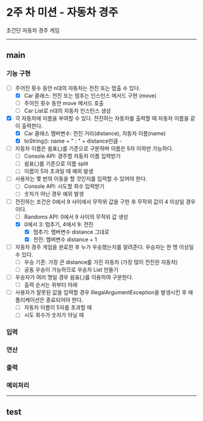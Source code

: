 # 2주 차 미션 - 자동차 경주  
초간단 자동차 경주 게임  
* * * * *  
## main  
### 기능 구현  
- [ ] 주어진 횟수 동안 n대의 자동차는 전진 또는 멈출 수 있다.  
  - [x] Car 클래스: 전진 또는 멈추는 인스턴스 메서드 구현 (move)
  - [ ] 주어진 횟수 동안 move 메서드 호출
  - [ ] Car List로 n대의 자동차 인스턴스 생성
- [x] 각 자동차에 이름을 부여할 수 있다. 전진하는 자동차를 출력할 때 자동차 이름을 같이 출력한다.  
  - [x] Car 클래스 멤버변수: 전진 거리(distance), 자동차 이름(name)
  - [x] toString(): name + " : " + distance만큼 -
- [ ] 자동차 이름은 쉼표(,)를 기준으로 구분하며 이름은 5자 이하만 가능하다.  
  - [ ] Console API: 경주할 자동차 이름 입력받기
  - [ ] 쉼표(,)를 기준으로 이름 split
  - [ ] 이름이 5자 초과일 때 예외 발생
- [ ] 사용자는 몇 번의 이동을 할 것인지를 입력할 수 있어야 한다.  
  - [ ] Console API: 시도할 회수 입력받기
  - [ ] 숫자가 아닌 경우 예외 발생
- [ ] 전진하는 조건은 0에서 9 사이에서 무작위 값을 구한 후 무작위 값이 4 이상일 경우이다.  
  - [ ] Randoms API: 0에서 9 사이의 무작위 값 생성
  - [x] 0에서 3: 멈추기, 4에서 9: 전진
    - [x] 멈추기: 멤버변수 distance 그대로
    - [x] 전진: 멤버변수 distance + 1 
- [ ] 자동차 경주 게임을 완료한 후 누가 우승했는지를 알려준다. 우승자는 한 명 이상일 수 있다.  
  - [ ] 우승 기준: 가장 큰 distance를 가진 자동차 (가장 많이 전진한 자동차)
  - [ ] 공동 우승이 가능하므로 우승자 List 만들기
- [ ] 우승자가 여러 명일 경우 쉼표(,)를 이용하여 구분한다.  
  - [ ] 출력 순서는 위부터 아래
- [ ] 사용자가 잘못된 값을 입력할 경우 IllegalArgumentException을 발생시킨 후 애플리케이션은 종료되어야 한다.  
  - [ ] 자동차 이름이 5자를 초과할 때
  - [ ] 시도 회수가 숫자가 아닐 때

### 입력  

### 연산  

### 출력  

### 예외처리  

* * * * *  
## test  
